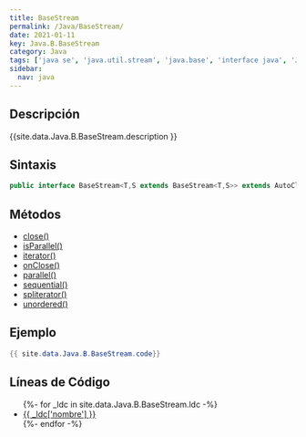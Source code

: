```yaml
---
title: BaseStream
permalink: /Java/BaseStream/
date: 2021-01-11
key: Java.B.BaseStream
category: Java
tags: ['java se', 'java.util.stream', 'java.base', 'interface java', 'Java 1.8']
sidebar: 
  nav: java
---
```


## Descripción
{{site.data.Java.B.BaseStream.description }}

## Sintaxis
~~~java
public interface BaseStream<T,S extends BaseStream<T,S>> extends AutoCloseable
~~~

## Métodos
* [close()](/Java/BaseStream/close)
* [isParallel()](/Java/BaseStream/isParallel)
* [iterator()](/Java/BaseStream/iterator)
* [onClose()](/Java/BaseStream/onClose)
* [parallel()](/Java/BaseStream/parallel)
* [sequential()](/Java/BaseStream/sequential)
* [spliterator()](/Java/BaseStream/spliterator)
* [unordered()](/Java/BaseStream/unordered)

## Ejemplo
~~~java
{{ site.data.Java.B.BaseStream.code}}
~~~

## Líneas de Código
<ul>
{%- for _ldc in site.data.Java.B.BaseStream.ldc -%}
   <li>
       <a href="{{_ldc['url'] }}">{{ _ldc['nombre'] }}</a>
   </li>
{%- endfor -%}
</ul>
